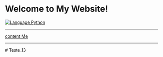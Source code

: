 <!DOCTYPE html>
<html lang="en">
<head>
    <meta charset="UTF-8">
    <meta name="viewport" content="width=device-width, initial-scale=1.0">
    <title>Document</title>
</head>
<h1>Welcome to My Website!</h1>
    <a href="./Teste_13.html"><img src="c:\Users\morae\Downloads\th.jpeg" alt="Language Python"style="max-width: 900px;"></a>
    <hr>
    <a href="./Teste_12.html">content Me</a>
<hr>
</hr>
</body>
</html>
# Teste_13
